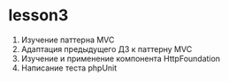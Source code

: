 lesson3
=======

1. Изучение паттерна MVC
2. Адаптация предыдущего ДЗ к паттерну MVC
3. Изучение и применение компонента HttpFoundation
4. Написание теста phpUnit
